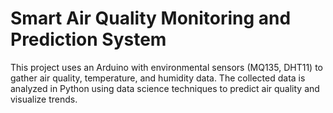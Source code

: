 # Smart Air Quality Monitoring and Prediction System

This project uses an Arduino with environmental sensors (MQ135, DHT11) to gather air quality, temperature, and humidity data. The collected data is analyzed in Python using data science techniques to predict air quality and visualize trends.
